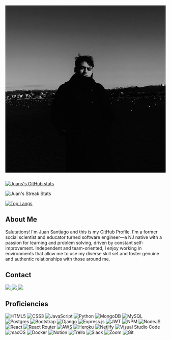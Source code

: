 # ![Profile Pic](imgs/juan.jpg) 

[![Juans's GitHub stats](https://github-readme-stats.vercel.app/api?username=jsantia85&count_private=true&show_icons=true&theme=moltack)](https://github.com/anuraghazra/github-readme-stats)

![Juan's Streak Stats](https://github-readme-streak-stats.herokuapp.com/?user=jsantia85&theme=dark)

[![Top Langs](https://github-readme-stats.vercel.app/api/top-langs/?username=jsantia85&layout=compact&theme=moltack)](https://github.com/anuraghazra/github-readme-stats)

##  About Me
Salutations! I'm Juan Santiago and this is my GitHub Profile. I'm a former social scientist and educator turned software engineer—a NJ native with a passion for learning and problem solving, driven by constant self-improvement. Independent and team-oriented, I enjoy working in environments that allow me to use my diverse skill set and foster genuine and authentic relationships with those around me.

##  Contact
<a href="https://juan-santiago-portfolio-99.netlify.app/"> <img src='https://img.shields.io/badge/Portfolio-%23000000.svg?style=for-the-badge&logo=firefox&logoColor=#FF7139' /> </a>
<a href='https://www.linkedin.com/in/juan-a-santiago/' > <img src='https://img.shields.io/badge/LinkedIn-0077B5?style=for-the-badge&logo=linkedin&logoColor=white'> </a>
<a href='mailto:JuanASantiago1058@gmail.com' > <img src='https://img.shields.io/badge/Gmail-D14836?style=for-the-badge&logo=gmail&logoColor=white'> </a>

##  Proficiencies
![HTML5](https://img.shields.io/badge/html5-%23E34F26.svg?style=for-the-badge&logo=html5&logoColor=white)
![CSS3](https://img.shields.io/badge/css3-%231572B6.svg?style=for-the-badge&logo=css3&logoColor=white)
![JavaScript](https://img.shields.io/badge/javascript-%23323330.svg?style=for-the-badge&logo=javascript&logoColor=%23F7DF1E)
![Python](https://img.shields.io/badge/python-3670A0?style=for-the-badge&logo=python&logoColor=ffdd54)
![MongoDB](https://img.shields.io/badge/MongoDB-%234ea94b.svg?style=for-the-badge&logo=mongodb&logoColor=white)
![MySQL](https://img.shields.io/badge/mysql-%2300f.svg?style=for-the-badge&logo=mysql&logoColor=white)
![Postgres](https://img.shields.io/badge/postgres-%23316192.svg?style=for-the-badge&logo=postgresql&logoColor=white)
![Bootstrap](https://img.shields.io/badge/bootstrap-%23563D7C.svg?style=for-the-badge&logo=bootstrap&logoColor=white)
![Django](https://img.shields.io/badge/django-%23092E20.svg?style=for-the-badge&logo=django&logoColor=white)
![Express.js](https://img.shields.io/badge/express.js-%23404d59.svg?style=for-the-badge&logo=express&logoColor=%2361DAFB)
![JWT](https://img.shields.io/badge/JWT-black?style=for-the-badge&logo=JSON%20web%20tokens)
![NPM](https://img.shields.io/badge/NPM-%23000000.svg?style=for-the-badge&logo=npm&logoColor=white)
![NodeJS](https://img.shields.io/badge/node.js-6DA55F?style=for-the-badge&logo=node.js&logoColor=white)
![React](https://img.shields.io/badge/react-%2320232a.svg?style=for-the-badge&logo=react&logoColor=%2361DAFB)
![React Router](https://img.shields.io/badge/React_Router-CA4245?style=for-the-badge&logo=react-router&logoColor=white)
![AWS](https://img.shields.io/badge/AWS-%23FF9900.svg?style=for-the-badge&logo=amazon-aws&logoColor=white)
![Heroku](https://img.shields.io/badge/heroku-%23430098.svg?style=for-the-badge&logo=heroku&logoColor=white)
![Netlify](https://img.shields.io/badge/netlify-%23000000.svg?style=for-the-badge&logo=netlify&logoColor=#00C7B7)
![Visual Studio Code](https://img.shields.io/badge/Visual%20Studio%20Code-0078d7.svg?style=for-the-badge&logo=visual-studio-code&logoColor=white)
![macOS](https://img.shields.io/badge/mac%20os-000000?style=for-the-badge&logo=macos&logoColor=F0F0F0)
![Docker](https://img.shields.io/badge/docker-%230db7ed.svg?style=for-the-badge&logo=docker&logoColor=white)
![Notion](https://img.shields.io/badge/Notion-%23000000.svg?style=for-the-badge&logo=notion&logoColor=white)
![Trello](https://img.shields.io/badge/Trello-%23026AA7.svg?style=for-the-badge&logo=Trello&logoColor=white)
![Slack](https://img.shields.io/badge/Slack-4A154B?style=for-the-badge&logo=slack&logoColor=white)
![Zoom](https://img.shields.io/badge/Zoom-2D8CFF?style=for-the-badge&logo=zoom&logoColor=white)
![Git](https://img.shields.io/badge/git-%23F05033.svg?style=for-the-badge&logo=git&logoColor=white)